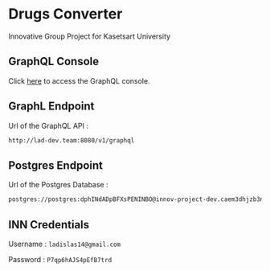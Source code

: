 # Drugs Converter

Innovative Group Project for Kasetsart University

## GraphQL Console

Click [here](http://lad-dev.team:8080/console) to access the GraphQL console.

## GraphL Endpoint

Url of the GraphQL API :

```bash
http://lad-dev.team:8080/v1/graphql
```

## Postgres Endpoint

Url of the Postgres Database :

```bash
postgres://postgres:dphINdADpBFXsPENINBO@innov-project-dev.caem3dhjzb3n.ap-southeast-1.rds.amazonaws.com:5432/innov-project-dev
```


## INN Credentials

Username : ```ladislas14@gmail.com```

Password : ```P7qp6hAJS4pEfB7trd```

